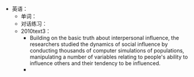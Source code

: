 - 英语：
	- 单词：
	- 对话练习：
	- 2010text3：
		- Building on the basic truth about interpersonal influence, the researchers studied the dynamics of social influence by conducting thousands of computer simulations of populations, manipulating a number of variables relating to people's ability to influence others and their tendency to be influenced.
		-